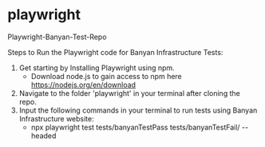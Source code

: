 # playwright
 Playwright-Banyan-Test-Repo

 Steps to Run the Playwright code for Banyan Infrastructure Tests:
1. Get starting by Installing Playwright using npm.
    - Download node.js to gain access to npm here https://nodejs.org/en/download
2. Navigate to the folder 'playwright' in your terminal after cloning the repo.
3. Input the following commands in your terminal to run tests using Banyan Infrastructure website: 
    - npx playwright test tests/banyanTestPass tests/banyanTestFail/ --headed




